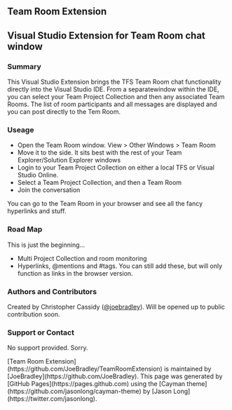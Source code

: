 <section class="page-header">

# Team Room Extension

## Visual Studio Extension for Team Room chat window

<section class="main-content">

### Summary

This Visual Studio Extension brings the TFS Team Room chat functionality directly into the Visual Studio IDE. From a separatewindow within the IDE, you can select your Team Project Collection and then any associated Team Rooms. The list of room participants and all messages are displayed and you can post directly to the Tem Room.

### Useage

*   Open the Team Room window. View > Other Windows > Team Room
*   Move it to the side. It sits best with the rest of your Team Explorer/Solution Explorer windows
*   Login to your Team Project Collection on either a local TFS or Visual Studio Online.
*   Select a Team Project Collection, and then a Team Room
*   Join the conversation

You can go to the Team Room in your browser and see all the fancy hyperlinks and stuff.

### Road Map

This is just the beginning...

*   Multi Project Collection and room monitoring
*   Hyperlinks, @mentions and #tags. You can still add these, but will only function as links in the browser version.

### Authors and Contributors

Created by Christopher Cassidy ([@joebradley](https://github.com/joebradley)). Will be opened up to public contribution soon.

### Support or Contact

No support provided. Sorry.

<footer class="site-footer"><span class="site-footer-owner">[Team Room Extension](https://github.com/JoeBradley/TeamRoomExtension) is maintained by [JoeBradley](https://github.com/JoeBradley).</span> <span class="site-footer-credits">This page was generated by [GitHub Pages](https://pages.github.com) using the [Cayman theme](https://github.com/jasonlong/cayman-theme) by [Jason Long](https://twitter.com/jasonlong).</span></footer>

</section>
